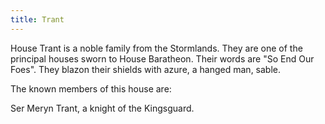 ```yaml
---
title: Trant
---
```


 House Trant is a noble family from the Stormlands. They are one of the principal houses sworn to House Baratheon. Their words are "So End Our Foes". They blazon their shields with azure, a hanged man, sable.

The known members of this house are:

Ser Meryn Trant, a knight of the Kingsguard. 


